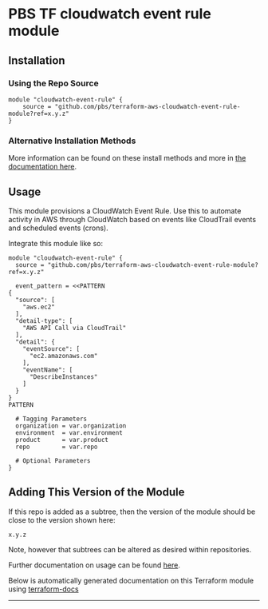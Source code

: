 # PBS TF cloudwatch event rule module

## Installation

### Using the Repo Source

```hcl
module "cloudwatch-event-rule" {
    source = "github.com/pbs/terraform-aws-cloudwatch-event-rule-module?ref=x.y.z"
}
```

### Alternative Installation Methods

More information can be found on these install methods and more in [the documentation here](./docs/general/install).

## Usage

This module provisions a CloudWatch Event Rule. Use this to automate activity in AWS through CloudWatch based on events like CloudTrail events and scheduled events (crons).

Integrate this module like so:

```hcl
module "cloudwatch-event-rule" {
  source = "github.com/pbs/terraform-aws-cloudwatch-event-rule-module?ref=x.y.z"

  event_pattern = <<PATTERN
{
  "source": [
    "aws.ec2"
  ],
  "detail-type": [
    "AWS API Call via CloudTrail"
  ],
  "detail": {
    "eventSource": [
      "ec2.amazonaws.com"
    ],
    "eventName": [
      "DescribeInstances"
    ]
  }
}
PATTERN

  # Tagging Parameters
  organization = var.organization
  environment  = var.environment
  product      = var.product
  repo         = var.repo

  # Optional Parameters
}
```

## Adding This Version of the Module

If this repo is added as a subtree, then the version of the module should be close to the version shown here:

`x.y.z`

Note, however that subtrees can be altered as desired within repositories.

Further documentation on usage can be found [here](./docs).

Below is automatically generated documentation on this Terraform module using [terraform-docs][terraform-docs]

---

[terraform-docs]: https://github.com/terraform-docs/terraform-docs
